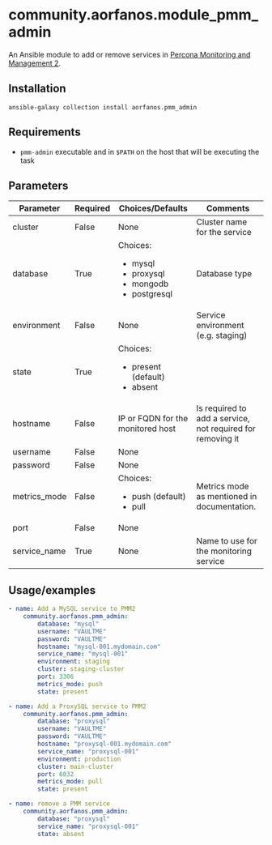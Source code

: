 # community.aorfanos.module_pmm_admin

An Ansible module to add or remove services in [Percona Monitoring and Management 2](https://www.percona.com/doc/percona-monitoring-and-management/2.x/index.html).

## Installation

`ansible-galaxy collection install aorfanos.pmm_admin`

## Requirements

- `pmm-admin` executable and in `$PATH` on the host that will be executing the task

## Parameters

| Parameter    | Required | Choices/Defaults                                           | Comments                                                   |
|--------------|----------|------------------------------------------------------------|------------------------------------------------------------|
| cluster      | False    |                            None                            | Cluster name for the service                               |
| database     | True     | Choices:   <ul><li>mysql</li><li>proxysql</li><li>mongodb</li><li>postgresql</li></ul> | Database type                                              |
| environment  | False    | None                                                       | Service environment (e.g. staging)                         |
| state        | True     | Choices:   <ul><li>present (default)</li><li>absent</li></ul>                 |                                                            |
| hostname     | False    | IP or FQDN for the monitored host                          | Is required to add a service, not required for removing it |
| username     | False    | None                                                       |                                                            |
| password     | False    | None                                                       |                                                            |
| metrics_mode | False    | Choices: <ul><li>push (default)</li><li>pull</li></ul>                       | Metrics mode as mentioned in documentation.                |
| port         | False    | None                                                       |                                                            |
| service_name | True     | None                                                       | Name to use for the monitoring service                     |

## Usage/examples

```yaml
- name: Add a MySQL service to PMM2
    community.aorfanos.pmm_admin:
        database: "mysql"
        username: "VAULTME"
        password: "VAULTME"
        hostname: "mysql-001.mydomain.com"
        service_name: "mysql-001"
        environment: staging
        cluster: staging-cluster
        port: 3306
        metrics_mode: push
        state: present

- name: Add a ProxySQL service to PMM2
    community.aorfanos.pmm_admin:
        database: "proxysql"
        username: "VAULTME"
        password: "VAULTME"
        hostname: "proxysql-001.mydomain.com"
        service_name: "proxysql-001"
        environment: production
        cluster: main-cluster
        port: 6032
        metrics_mode: pull
        state: present

- name: remove a PMM service
    community.aorfanos.pmm_admin:
        database: "proxysql"
        service_name: "proxysql-001"
        state: absent
```
